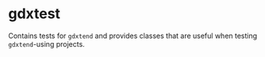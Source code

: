 # gdxtest

Contains tests for `gdxtend` and provides classes that are useful when testing `gdxtend`-using projects.
